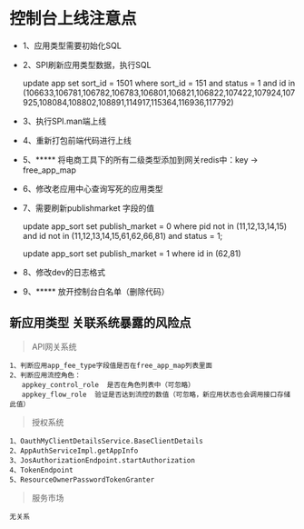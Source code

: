 # 控制台上线注意点

- 1、应用类型需要初始化SQL

- 2、SPI刷新应用类型数据，执行SQL  
   
   
    update app set sort_id = 1501 where sort_id = 151 and status = 1 and id in (106633,106781,106782,106783,106801,106821,106822,107422,107924,107925,108084,108802,108891,114917,115364,116936,117792)

- 3、执行SPI.man端上线

- 4、重新打包前端代码进行上线

- 5、*****  将电商工具下的所有二级类型添加到网关redis中：key -> free_app_map

- 6、修改老应用中心查询写死的应用类型

- 7、需要刷新publishmarket 字段的值  

     
     update app_sort set publish_market = 0 where pid not in (11,12,13,14,15) and id not in (11,12,13,14,15,61,62,66,81) and status = 1;
     
     update app_sort set publish_market = 1 where id in (62,81)

- 8、修改dev的日志格式

- 9、***** 放开控制台白名单（删除代码）

## 新应用类型 关联系统暴露的风险点  

> API网关系统  
   
    1、判断应用app_fee_type字段值是否在free_app_map列表里面
    2、判断应用流控角色：
       appkey_control_role  是否在角色列表中（可忽略）
       appkey_flow_role  验证是否达到流控的数值（可忽略，新应用状态也会调用接口存储此值）
       
       
> 授权系统

    1、OauthMyClientDetailsService.BaseClientDetails  
    2、AppAuthServiceImpl.getAppInfo      
    3、JosAuthorizationEndpoint.startAuthorization  
    4、TokenEndpoint
    5、ResourceOwnerPasswordTokenGranter
    
    
    
    
> 服务市场  
   
    无关系    
    
    